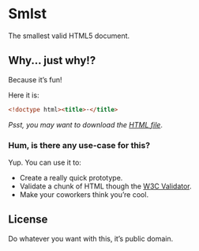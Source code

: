 # Smlst

The smallest valid HTML5 document.

## Why... just why!?

Because it’s fun!

Here it is:

```html
<!doctype html><title>·</title>
```

_Psst, you may want to download the [HTML file](smlst.html)_.

### Hum, is there any use-case for this?

Yup. You can use it to:

- Create a really quick prototype.
- Validate a chunk of HTML though the [W3C Validator](http://validator.w3.org/#validate_by_input).
- Make your coworkers think you’re cool.

## License

Do whatever you want with this, it’s public domain.
